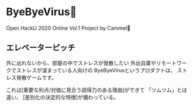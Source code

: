 # ByeByeVirus🦠
Open HackU 2020 Online Vol.1 Project by Cammel🐫

## エレベーターピッチ
外に出れないから、部屋の中でストレスが発散したい
外出自粛やリモートワークでストレスが溜まっている人向けの
ByeByeVirusというプロダクトは、
ストレス発散ゲームです。

これは[重要な利点/対価に見合う説得力のある理由]ができて
「ツムツム」とは違い、
[差別化の決定的な特徴]が備わっている。
